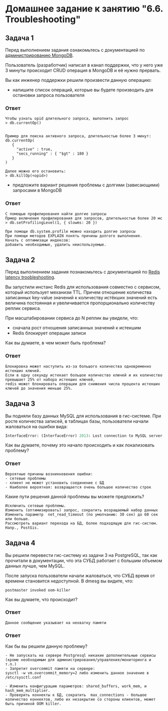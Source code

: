 # Домашнее задание к занятию "6.6. Troubleshooting"

## Задача 1

Перед выполнением задания ознакомьтесь с документацией по [администрированию MongoDB](https://docs.mongodb.com/manual/administration/).

Пользователь (разработчик) написал в канал поддержки, что у него уже 3 минуты происходит CRUD операция в MongoDB и её 
нужно прервать. 

Вы как инженер поддержки решили произвести данную операцию:
- напишите список операций, которые вы будете производить для остановки запроса пользователя

### Ответ
```
Чтобы узнать opid длительного запроса, выполнить запрос
> db.currentOp()


Пример для поиска активного запроса, длительностью более 3 минут:
db.currentOp(
   {
     "active" : true,
     "secs_running" : { "$gt" : 180 }
   }
)

Далее можно его остановить:
> db.killOp(<opid>)

```

- предложите вариант решения проблемы с долгими (зависающими) запросами в MongoDB
### Ответ
```
С помощью профилирования найти долгие запросы
Прмер включения профилирования для запросов, длительностью более 20 мс
> db.setProfilingLevel(1, { slowms: 20 })

При помощи db.system.profile можно находить долгие запросы
При помощи методов EXPLAIN понять причины долгого выполнения. 
Начать с оптимизаци индексов:
добавить необходимые, удалить неиспользуемые. 
```

## Задача 2

Перед выполнением задания познакомьтесь с документацией по [Redis latency troobleshooting](https://redis.io/topics/latency).

Вы запустили инстанс Redis для использования совместно с сервисом, который использует механизм TTL. 
Причем отношение количества записанных key-value значений к количеству истёкших значений есть величина постоянная и
увеличивается пропорционально количеству реплик сервиса. 

При масштабировании сервиса до N реплик вы увидели, что:
- сначала рост отношения записанных значений к истекшим
- Redis блокирует операции записи

Как вы думаете, в чем может быть проблема?


### Ответ
```
Блокировка может наступить из-за большого количества одновременно истекших ключей.
Если в одну секунду истекает большое количество ключей и их количество превышает 25% от набора истекших ключей,
redis может блокировать операции для снижения числа процента истекших ключей до значения меньше 25%.
```
 
## Задача 3

Вы подняли базу данных MySQL для использования в гис-системе. При росте количества записей, в таблицах базы,
пользователи начали жаловаться на ошибки вида:
```python
InterfaceError: (InterfaceError) 2013: Lost connection to MySQL server during query/readme.md:1 u'SELECT..... '
```

Как вы думаете, почему это начало происходить и как локализовать проблему?
### Ответ
```
Вероятные причины возникновения ошибки:
- сетевые проблемы
- клиент не может установить соединение с БД
- Наиболее вероятная: возвращается очень большое количество строк
```

Какие пути решения данной проблемы вы можете предложить?

```
Исключить сетевые проблемы.
Изменить (оптимизировать) запрос, сократить возращаемый набор данных
Изменить параметр  net_read_timeout (по умолчанию: 30 сек) до 60 сек или больше.
Рассмотреть вариант перехода на БД, более подходящую для гис-систем. Напр., PostGis.
```

## Задача 4


Вы решили перевести гис-систему из задачи 3 на PostgreSQL, так как прочитали в документации, что эта СУБД работает с 
большим объемом данных лучше, чем MySQL.

После запуска пользователи начали жаловаться, что СУБД время от времени становится недоступной. В dmesg вы видите, что:

`postmaster invoked oom-killer`

Как вы думаете, что происходит?

### Ответ
```
Данное сообщение указывает на нехватку памяти
```

### Ответ
Как бы вы решили данную проблему?
```
- Не запускать на сервере Postgresql никакие дополнительные сервисы (кроме необходимым для администрирования/управления/мониторинга и т.п.)
- Запретит overcommit памяти на сервере:
sysctl -w vm.overcommit_memory=2 либо изменить данное значение в /etc/sysctl.conf

- Изменить конфигурацию параметров: shared_buffers, work_mem, и hash_mem_multiplier.
- Проверить коннекты к БД, сократить  max_connections - большое количество коннектов, либо их незакрытие со стороны клиентов, может быть причиной OOM killer.
```